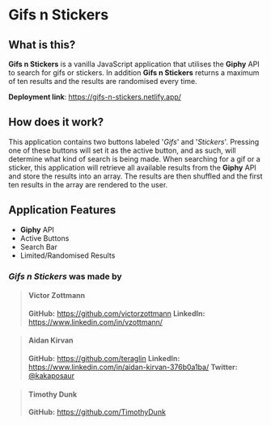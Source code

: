 # Gifs n Stickers

## What is this?
**Gifs n Stickers** is a vanilla JavaScript application that utilises the **Giphy** API to search for gifs or stickers.
In addition **Gifs n Stickers** returns a maximum of ten results and the results are randomised every time.

**Deployment link**: <a href="https://gifs-n-stickers.netlify.app/" target="_blank">https://gifs-n-stickers.netlify.app/</a> 

## How does it work?
This application contains two buttons labeled '*Gifs*' and '*Stickers*'. Pressing one of these buttons will set it as the active button, and as such, will determine what kind of search is being made.
When searching for a gif or a sticker, this application will retrieve all available results from the **Giphy** API and store the results into an array. The results are then shuffled and the first ten results in the array are rendered to the user.

## Application Features

- **Giphy** API
- Active Buttons
- Search Bar
- Limited/Randomised Results

### *Gifs n Stickers* was made by

> #### **Victor Zottmann**
> **GitHub:** https://github.com/victorzottmann
> **LinkedIn:** https://www.linkedin.com/in/vzottmann/

> #### **Aidan Kirvan**
> **GitHub:** https://github.com/teraglin
> **LinkedIn:** https://www.linkedin.com/in/aidan-kirvan-376b0a1ba/
> **Twitter:** [@kakaposaur](https://twitter.com/kakaposaur)

> #### **Timothy Dunk**
> **GitHub:** https://github.com/TimothyDunk
